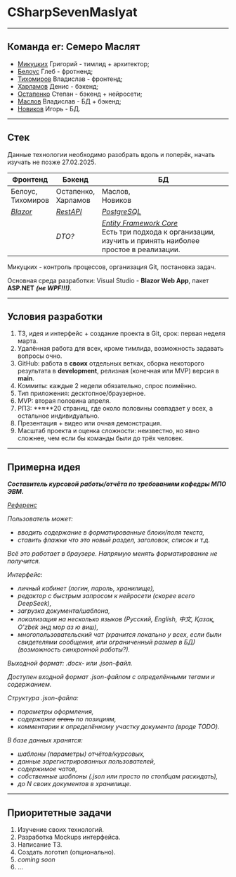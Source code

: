 # CSharpSevenMaslyat
---
## Команда er: Семеро Маслят

- [Микуцких](https://github.com/Dr-Hartmann) Григорий - тимлид + архитектор; 
- [Белоус](https://github.com/Sindy101) Глеб - фротненд;
- [Тихомиров](https://github.com/GONEVladd20) Владислав - фронтенд;
- [Харламов](https://github.com/den12325) Денис - бэкенд;
- [Остапенко](https://github.com/Seelane) Степан - бэкенд + нейросети;
- [Маслов](https://github.com/Saifor) Владислав - БД + бэкенд;
- [Новиков](https://github.com/Forguebeelov) Игорь - БД.
---
## Стек
Данные технологии необходимо разобрать вдоль и поперёк, начать изучать не позже 27.02.2025.

| Фронтенд                                             | Бэкенд                                                               | БД                                                                                                                                                      |
| ---------------------------------------------------- | -------------------------------------------------------------------- | ------------------------------------------------------------------------------------------------------------------------------------------------------- |
| Белоус,<br>Тихомиров                                 | Остапенко,<br>Харламов                                               | Маслов,<br>Новиков                                                                                                                                      |
| [_Blazor_](https://metanit.com/sharp/blazor/1.1.php) | [_RestAPI_](https://tproger.ru/translations/restful-service-asp-net) | [_PostgreSQL_](https://metanit.com/sharp/efcore/7.3.php)                                                                                                |
|                                                      | _DTO?_                                                               | [_Entity Framework Core_](https://metanit.com/sharp/efcore/1.1.php)<br>Есть три подхода к организации,<br> изучить и принять наиболее простое в реализации. |

Микуцких - контроль процессов, организация Git, постановка задач.

Основная среда разработки: Visual Studio - **Blazor Web App**, пакет **ASP.NET** ___(не WPF!!!)___.

---
## Условия разработки
1. ТЗ, идея и интерфейс + создание проекта в Git, срок: первая неделя марта.
2. Удалённая работа для всех, кроме тимлида, возможность задавать вопросы очно.
3. GitHub: работа в **своих** отдельных ветках, сборка некоторого результата в **development**, релизная (конечная или MVP) версия в **main**.
4. Коммиты: каждые 2 недели обязательно, спрос поимённо.
5. Тип приложения: десктопное/браузерное.
6. MVP: вторая половина апреля.
7. РПЗ: **≈**20 страниц, где около половины совпадает у всех, а остальное индивидуально.
8. Презентация + видео или очная демонстрация.
9. Масштаб проекта и оценка сложности: неизвестно, но явно сложнее, чем если бы команды были до трёх человек.
---
## Примерна идея

_**Составитель курсовой работы/отчёта по требованиям кафедры МПО ЭВМ.**_

[_Референс_](https://abcdoffice.com/ru/create/docx-create.html)

_Пользователь может:_
+ _вводить содержание в форматированные блоки/поля текста,_
+ _ставить флажки что это новый раздел, заголовок, список и т.д._

_Всё это работает в браузере. Напрямую менять форматирование не получится._

_Интерфейс:_
- _личный кабинет (логин, пароль, хранилище),_
- _редактор с быстрым запросом к нейросети (скорее всего DeepSeek),_
- _загрузка документа/шаблона,_
- _локализация на несколько языков (Русский, English, 中文, Қазақ, O'zbek энд мор аз ю виш),_
- _многопользовательский чат (хранится локально у всех, если были свидетелями сообщения, или ограниченный размер в БД) (возможность синхронной работы?)._


_Выходной формат: .docx- или .json-файл._

_Доступен входной формат .json-файлом с определёнными тегами и содержанием._

_Структура .json-файла:_
- _параметры оформления,_
- _содержание ~~огонь~~ по позициям,_
- _комментарии к определённому участку документа (вроде TODO)._


_В базе данных хранятся:_
- _шаблоны (параметры) отчётов/курсовых,_
- _данные зарегистрированных пользователей,_
- _содержимое чатов,_
- _собственные шаблоны (.json или просто по столбцам раскидать),_
- _до N своих документов в хранилище._
---
## Приоритетные задачи
1. Изучение своих технологий.
2. Разработка Mockups интерфейса.
3. Написание ТЗ.
4. Создать логотип (опционально).
5. _coming soon_
6. ...
